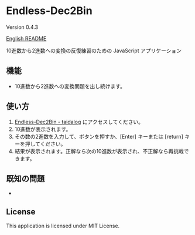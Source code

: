 # Endless-Dec2Bin

Version 0.4.3

[English README](README.md)

10進数から2進数への変換の反復練習のための JavaScript アプリケーション

## 機能

- 10進数から2進数への変換問題を出し続けます。


## 使い方

1. [Endless-Dec2Bin - taidalog](http://taidalog.html.xdomain.jp/) にアクセスしてください。
1. 10進数が表示されます。
1. その数の2進数を入力して、ボタンを押すか、[Enter] キーまたは [return] キーを押してください。
1. 結果が表示されます。正解なら次の10進数が表示され、不正解なら再挑戦できます。


## 既知の問題

- 


## License

This application is licensed under MIT License.
